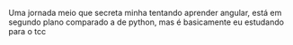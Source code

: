 Uma jornada meio que secreta minha tentando aprender angular, está em segundo plano comparado a de python, mas é basicamente eu estudando para o tcc
